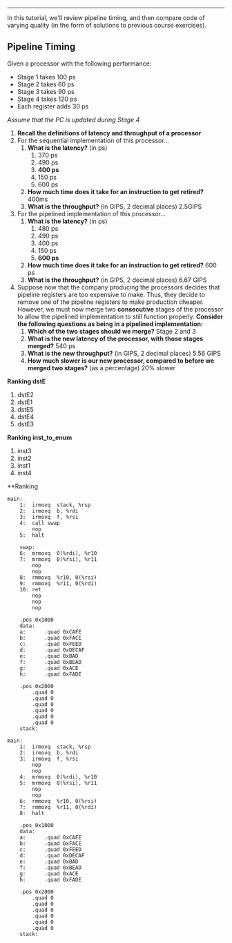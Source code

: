 ***
In this tutorial, we'll review pipeline timing, and then compare code of varying quality (in the form of solutions to previous course exercises).

## Pipeline Timing

[](https://github.students.cs.ubc.ca/cpsc313/CPSC313-2025W1/tree/main/tutorial/3#pipeline-timing)

Given a processor with the following performance:

- Stage 1 takes 100 ps
- Stage 2 takes 60 ps
- Stage 3 takes 90 ps
- Stage 4 takes 120 ps
- Each register adds 30 ps

_Assume that the PC is updated during Stage 4_

1. **Recall the definitions of latency and throughput of a processor**
2. For the sequential implementation of this processor...
    1. **What is the latency?** (in ps)
        1. 370 ps
        2. 490 ps
        3. **400 ps**
        4. 150 ps
        5. 600 ps
    2. **How much time does it take for an instruction to get retired?**
	    400ms
    3. **What is the throughput?** (in GIPS, 2 decimal places)
	    2.5GIPS
3. For the pipelined implementation of this processor...
    1. **What is the latency?** (in ps)
        1. 480 ps
        2. 490 ps
        3. 400 ps
        4. 150 ps
        5. **600 ps**
    2. **How much time does it take for an instruction to get retired?**
	    600 ps
    3. **What is the throughput?** (in GIPS, 2 decimal places)
	    6.67 GIPS
4. Suppose now that the company producing the processors decides that pipeline registers are too expensive to make. Thus, they decide to remove one of the pipeline registers to make production cheaper. However, we must now merge two **consecutive** stages of the processor to allow the pipelined implementation to still function properly. **Consider the following questions as being in a pipelined implementation:**
    1. **Which of the two stages should we merge?**
		Stage 2 and 3
    1. **What is the new latency of the processor, with those stages merged?**
	    540 ps
    2. **What is the new throughput?** (in GIPS, 2 decimal places)
	    5.56 GIPS
    3. **How much slower is our new processor, compared to before we merged two stages?** (as a percentage)
	    20% slower

**Ranking dstE**
1. dstE2
2. dstE1
3. dstE5
4. dstE4
5. dstE3

**Ranking inst_to_enum**
1. inst3
2. inst2
3. inst1
4. inst4

**Ranking


```
main:
	1:	irmovq  stack, %rsp
	2:	irmovq  b, %rdi
	3:	irmovq  f, %rsi
	4:	call swap
		nop
	5:	halt

	swap:
	6:	mrmovq  0(%rdi), %r10
	7:	mrmovq  0(%rsi), %r11
		nop
		nop
	8:	rmmovq  %r10, 0(%rsi)
	9:	rmmovq  %r11, 0(%rdi)
	10:	ret
		nop
		nop
		nop

	.pos 0x1000
	data:
	a:      .quad 0xCAFE
	b:      .quad 0xFACE
	c:      .quad 0xFEED
	d:      .quad 0xDECAF
	e:      .quad 0xBAD
	f:      .quad 0xBEAD
	g:      .quad 0xACE
	h:      .quad 0xFADE

	.pos 0x2000
		.quad 0
		.quad 0
		.quad 0
		.quad 0
		.quad 0
		.quad 0
	stack:
```

```
main:
	1:	irmovq  stack, %rsp
	2:	irmovq  b, %rdi
	3:	irmovq  f, %rsi
		nop
		nop
	4:	mrmovq  0(%rdi), %r10
	5:	mrmovq  0(%rsi), %r11
		nop
		nop
	6:	rmmovq  %r10, 0(%rsi)
	7:	rmmovq  %r11, 0(%rdi)
	8:	halt

	.pos 0x1000
	data:
	a:      .quad 0xCAFE
	b:      .quad 0xFACE
	c:      .quad 0xFEED
	d:      .quad 0xDECAF
	e:      .quad 0xBAD
	f:      .quad 0xBEAD
	g:      .quad 0xACE
	h:      .quad 0xFADE

	.pos 0x2000
		.quad 0
		.quad 0
		.quad 0
		.quad 0
		.quad 0
		.quad 0
	stack:
```